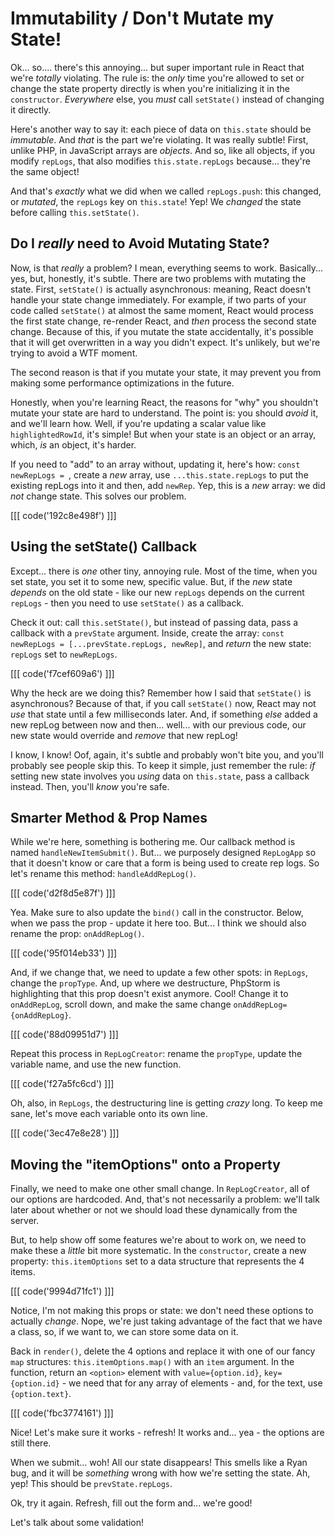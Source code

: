 # Immutability / Don't Mutate my State!

Ok... so.... there's this annoying... but super important rule in React that
we're *totally* violating. The rule is: the *only* time you're allowed to set
or change the state property directly is when you're initializing it in the
`constructor`. *Everywhere* else, you *must* call `setState()` instead of changing
it directly.

Here's another way to say it: each piece of data on `this.state` should be *immutable*.
And *that* is the part we're violating. It was really subtle! First, unlike PHP,
in JavaScript arrays are *objects*. And so, like all objects, if you modify `repLogs`,
that also modifies `this.state.repLogs` because... they're the same object!

And that's *exactly* what we did when we called `repLogs.push`: this changed, or
*mutated*, the `repLogs` key on `this.state`! Yep! We *changed* the state before
calling `this.setState()`.

## Do I *really* need to Avoid Mutating State?

Now, is that *really* a problem? I mean, everything seems to work. Basically...
yes, but, honestly, it's subtle. There are two problems with mutating the state.
First, `setState()` is actually asynchronous: meaning, React doesn't handle your
state change immediately. For example, if two parts of your code called `setState()`
at almost the same moment, React would process the first state change, re-render
React, and *then* process the second state change. Because of this, if you mutate
the state accidentally, it's possible that it will get overwritten in a way you
didn't expect. It's unlikely, but we're trying to avoid a WTF moment.

The second reason is that if you mutate your state, it may prevent you from making
some performance optimizations in the future.

Honestly, when you're learning React, the reasons for "why" you shouldn't mutate
your state are hard to understand. The point is: you should *avoid* it, and we'll
learn how. Well, if you're updating a scalar value like `highlightedRowId`, it's
simple! But when your state is an object or an array, which, *is* an object, it's
harder.

If you need to "add" to an array without, updating it, here's how:
`const newRepLogs = `, create a *new* array, use `...this.state.repLogs` to put the
existing repLogs into it and then, add `newRep`. Yep, this is a *new* array: we did
*not* change state. This solves our problem.

[[[ code('192c8e498f') ]]]

## Using the setState() Callback

Except... there is *one* other tiny, annoying rule. Most of the time, when you
set state, you set it to some new, specific value. But, if the *new* state *depends*
on the old state - like our new `repLogs` depends on the current `repLogs` -
then you need to use `setState()` as a callback.

Check it out: call `this.setState()`, but instead of passing data, pass a callback
with a `prevState` argument. Inside, create the array:
`const newRepLogs = [...prevState.repLogs, newRep]`, and *return* the new state:
`repLogs` set to `newRepLogs`.

[[[ code('f7cef609a6') ]]]

Why the heck are we doing this? Remember how I said that `setState()` is asynchronous?
Because of that, if you call `setState()` now, React may not *use* that state
until a few milliseconds later. And, if something *else* added a new repLog between
now and then... well... with our previous code, our new state would override and
*remove* that new repLog!

I know, I know! Oof, again, it's subtle and probably won't bite you, and you'll
probably see people skip this. To keep it simple, just remember the rule: *if* setting
new state involves you *using* data on `this.state`, pass a callback instead. Then,
you'll *know* you're safe.

## Smarter Method & Prop Names

While we're here, something is bothering me. Our callback method is named
`handleNewItemSubmit()`. But... we purposely designed `RepLogApp` so that it
doesn't know or care that a form is being used to create rep logs. So let's
rename this method: `handleAddRepLog()`.

[[[ code('d2f8d5e87f') ]]]

Yea. Make sure to also update the `bind()` call in the constructor. Below, when
we pass the prop - update it here too. But... I think we should also rename the
prop: `onAddRepLog()`.

[[[ code('95f014eb33') ]]]

And, if we change that, we need to update a few other spots: in `RepLogs`, change
the `propType`. And, up where we destructure, PhpStorm is highlighting that this
prop doesn't exist anymore. Cool! Change it to `onAddRepLog`, scroll down, and
make the same change `onAddRepLog={onAddRepLog}`.

[[[ code('88d09951d7') ]]]

Repeat this process in `RepLogCreator`: rename the `propType`, update the variable name,
and use the new function.

[[[ code('f27a5fc6cd') ]]]

Oh, also, in `RepLogs`, the destructuring line is getting *crazy* long. To keep
me sane, let's move each variable onto its own line.

[[[ code('3ec47e8e28') ]]]

## Moving the "itemOptions" onto a Property

Finally, we need to make one other small change. In `RepLogCreator`, all of our
options are hardcoded. And, that's not necessarily a problem: we'll talk later
about whether or not we should load these dynamically from the server.

But, to help show off some features we're about to work on, we need to make these a
*little* bit more systematic. In the `constructor`, create a new property: `this.itemOptions`
set to a data structure that represents the 4 items.

[[[ code('9994d71fc1') ]]]

Notice, I'm not making this props or state: we don't need these options to actually
*change*. Nope, we're just taking advantage of the fact that we have a class, so,
if we want to, we can store some data on it.

Back in `render()`, delete the 4 options and replace it with one of our fancy `map`
structures: `this.itemOptions.map()` with an `item` argument. In the function,
return an `<option>` element with `value={option.id}`, `key={option.id}` - we need
that for any array of elements - and, for the text, use `{option.text}`. 

[[[ code('fbc3774161') ]]]

Nice! Let's make sure it works - refresh! It works and... yea - the options are
still there.

When we submit... woh! All our state disappears! This smells like a Ryan bug,
and it will be *something* wrong with how we're setting the state. Ah, yep! This
should be `prevState.repLogs`.

Ok, try it again. Refresh, fill out the form and... we're good! 

Let's talk about some validation!

